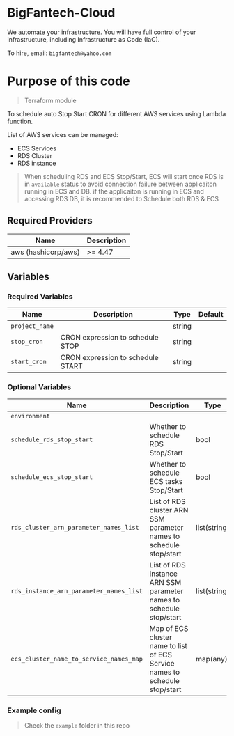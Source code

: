 # BigFantech-Cloud

We automate your infrastructure.
You will have full control of your infrastructure, including Infrastructure as Code (IaC).

To hire, email: `bigfantech@yahoo.com`

# Purpose of this code

> Terraform module

To schedule auto Stop Start CRON for different AWS services using Lambda function.

List of AWS services can be managed:

- ECS Services
- RDS Cluster
- RDS instance

> When scheduling RDS and ECS Stop/Start, ECS will start once RDS is in `available` status to avoid connection failure between applicaiton running in ECS and DB.
> if the applicaiton is running in ECS and accessing RDS DB, it is recommended to Schedule both RDS & ECS

## Required Providers

| Name                | Description |
| ------------------- | ----------- |
| aws (hashicorp/aws) | >= 4.47     |

## Variables

### Required Variables

| Name           | Description                       | Type   | Default |
| -------------- | --------------------------------- | ------ | ------- |
| `project_name` |                                   | string |         |
| `stop_cron`    | CRON expression to schedule STOP  | string |         |
| `start_cron`   | CRON expression to schedule START | string |         |

### Optional Variables

| Name                                    | Description                                                                 | Type         | Default |
| --------------------------------------- | --------------------------------------------------------------------------- | ------------ | ------- |
| `environment`                           |                                                                             |              |         |
| `schedule_rds_stop_start`               | Whether to schedule RDS Stop/Start                                          | bool         | false   |
| `schedule_ecs_stop_start`               | Whether to schedule ECS tasks Stop/Start                                    | bool         | false   |
| `rds_cluster_arn_parameter_names_list`  | List of RDS cluster ARN SSM parameter names to schedule stop/start          | list(string) | []      |
| `rds_instance_arn_parameter_names_list` | List of RDS instance ARN SSM parameter names to schedule stop/start         | list(string) | []      |
| `ecs_cluster_name_to_service_names_map` | Map of ECS cluster name to list of ECS Service names to schedule stop/start | map(any)     | {}      |

### Example config

> Check the `example` folder in this repo
